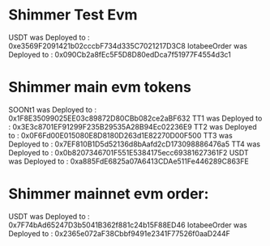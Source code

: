 # Shimmer Test Evm
USDT was Deployed to : 0xe3569F2091421b02cccbF734d335C7021217D3C8
IotabeeOrder was Deployed to : 0x090Cb2a8fEc5F5D8D80edDca7f51977F4554d3c1
# Shimmer main evm tokens
SOONt1 was Deployed to : 0x1F8E35099025EE03c89872D80CBb082ce2aBF632
TT1 was Deployed to : 0x3E3c8701EF91299F235B29535A28B94Ec02236E9
TT2 was Deployed to : 0x0F6Fd00E015080E8D8180D263d1E82270D00F500
TT3 was Deployed to : 0x7EF810B1D5d52136d8bAafd2cD173098886476a5
TT4 was Deployed to : 0x0b8207346701F551E5384175ecc69381627361F2
USDT was Deployed to : 0xa885FdE6825a07A6413CDAe511Fe446289C863FE

# Shimmer mainnet evm order:
USDT was Deployed to : 0x7F74bAd65247D3b5041B362f881c24b15F88ED46
IotabeeOrder was Deployed to : 0x2365e072aF38Cbbf9491e2341F77526f0aaD244F